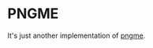 # PNGME

It's just another implementation of [pngme](https://jrdngr.github.io/pngme_book/introduction.html).
